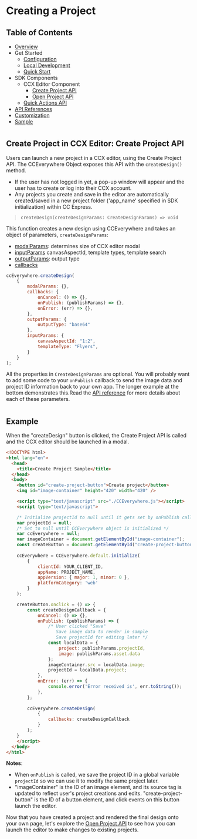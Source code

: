 # Creating a Project
## Table of Contents
* [Overview](../README.md)
* Get Started 
  * [Configuration](configuration.md)
  * [Local Development](local_dev.md)
  * [Quick Start](quickstart.md)
* SDK Components
  * CCX Editor Component
    * [Create Project API](create_project.md)
    * [Open Project API](edit_project.md)
  * [Quick Actions API](quick_actions.md)
* [API References](api_ref.md)
* [Customization](customization.md)
* [Sample](../sample/README.md)
#
## Create Project in CCX Editor: Create Project API
Users can launch a new project in a CCX editor, using the Create Project API. The CCEverywhere Object exposes this API with the `createDesign()` method.
* If the user has not logged in yet, a pop-up window will appear and the user has to create or log into their CCX account. 
* Any projects you create and save in the editor are automatically created/saved in a new project folder ('app_name' specified in SDK initialization) within CC Express. 


>`createDesign(createDesignParams: CreateDesignParams) => void`

This function creates a new design using CCEverywhere and takes an object of parameters, `createDesignParams`:

* [modalParams](api_ref.md#modalparams): determines size of CCX editor modal
* [inputParams](api_ref.md#createinputparams) canvasAspectId, template types, template search
* [outputParams](api_ref.md#ccxoutputparams): output type
* [callbacks](api_ref.md#callbacks) 

```js
ccEverywhere.createDesign(
    {
        modalParams: {},
        callbacks: {
            onCancel: () => {},
            onPublish: (publishParams) => {},
            onError: (err) => {},
        },
        outputParams: { 
            outputType: "base64"
        },
        inputParams: { 
            canvasAspectId: "1:2",
            templateType: "Flyers",
        }
    }
); 
```
All the properties in `CreateDesignParams` are optional. You will probably want to add some code to your `onPublish` callback to send the image data and project ID information back to your own app. The longer example at the bottom demonstrates this.Read the [API reference](api_ref.md) for more details about each of these parameters. 

#
## Example 

When the "createDesign" button is clicked, the Create Project API is called and the CCX editor should be launched in a modal. 

```html
<!DOCTYPE html>
<html lang="en">
  <head>
    <title>Create Project Sample</title>
  </head>  
  <body>
    <button id="create-project-button">Create project</button>
    <img id="image-container" height="420" width="420" />

    <script type="text/javascript" src="./CCEverywhere.js"></script>
    <script type="text/javascript">

    /* Initialize projectId to null until it gets set by onPublish callback */
    var projectId = null;
    /* Set to null until CCEverywhere object is initialized */
    var ccEverywhere = null;
    var imageContainer = document.getElementById("image-container");
    const createButton = document.getElementById("create-project-button");
        
    ccEverywhere = CCEverywhere.default.initialize(
        {
            clientId: YOUR_CLIENT_ID,
            appName: PROJECT_NAME,
            appVersion: { major: 1, minor: 0 },
            platformCategory: 'web'
        }
    );

    createButton.onclick = () => {
        const createDesignCallback = {
            onCancel: () => {},
            onPublish: (publishParams) => {
                /* User clicked "Save"
                   Save image data to render in sample
                   Save projectId for editing later */
                const localData = { 
                    project: publishParams.projectId, 
                    image: publishParams.asset.data 
                };
                imageContainer.src = localData.image;
                projectId = localData.project; 
            },
            onError: (err) => {
                console.error('Error received is', err.toString());
            },
        };
    
        ccEverywhere.createDesign(
            {
                callbacks: createDesignCallback
            }
        );  
    }
    </script>
  </body> 
</html>
```
__Notes__:
- When `onPublish` is called, we save the project ID in a global variable `projectId` so we can use it to modify the same project later.
- "imageContainer" is the ID of an image element, and its source tag is updated to reflect user's project creations and edits. "create-project-button" is the ID of a button element, and click events on this button launch the editor.


Now that you have created a project and rendered the final design onto your own page, let's explore the [Open Project API](edit_project.md) to see how you can launch the editor to make changes to existing projects.


